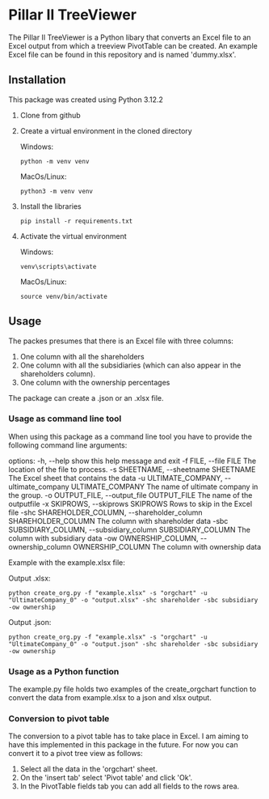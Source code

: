 # Pillar II TreeViewer

The Pillar II TreeViewer is a Python libary that converts an Excel file to an Excel output from which a treeview PivotTable can be created. An example Excel file can be found in this repository and is named 'dummy.xlsx'.

## Installation

This package was created using Python 3.12.2

1. Clone from github
2. Create a virtual environment in the cloned directory

    Windows:
    ```
    python -m venv venv
    ```

    MacOs/Linux:
    ```
    python3 -m venv venv
    ```
3. Install the libraries
    ```
    pip install -r requirements.txt
    ```

4. Activate the virtual environment

    Windows:
    ```
    venv\scripts\activate
    ```

    MacOs/Linux:
    ```
    source venv/bin/activate
    ```

## Usage
The packes presumes that there is an Excel file with three columns:
1. One column with all the shareholders
2. One column with all the subsidiaries (which can also appear in the shareholders column).
3. One column with the ownership percentages

The package can create a .json or an .xlsx file.

### Usage as command line tool

When using this package as a command line tool you have to provide the following command line arguments:

options:
  -h, --help            show this help message and exit
  -f FILE, --file FILE  The location of the file to process.
  -s SHEETNAME, --sheetname SHEETNAME
                        The Excel sheet that contains the data
  -u ULTIMATE_COMPANY, --ultimate_company ULTIMATE_COMPANY
                        The name of ultimate company in the group.
  -o OUTPUT_FILE, --output_file OUTPUT_FILE
                        The name of the outputfile
  -x SKIPROWS, --skiprows SKIPROWS
                        Rows to skip in the Excel file
  -shc SHAREHOLDER_COLUMN, --shareholder_column SHAREHOLDER_COLUMN
                        The column with shareholder data
  -sbc SUBSIDIARY_COLUMN, --subsidiary_column SUBSIDIARY_COLUMN
                        The column with subsidiary data
  -ow OWNERSHIP_COLUMN, --ownership_column OWNERSHIP_COLUMN
                        The column with ownership data

Example with the example.xlsx file:

Output .xlsx:
```
python create_org.py -f "example.xlsx" -s "orgchart" -u "UltimateCompany_0" -o "output.xlsx" -shc shareholder -sbc subsidiary -ow ownership
```

Output .json:
```
python create_org.py -f "example.xlsx" -s "orgchart" -u "UltimateCompany_0" -o "output.json" -shc shareholder -sbc subsidiary -ow ownership
```

### Usage as a Python function

The example.py file holds two examples of the create_orgchart function to convert the data from example.xlsx to a json and xlsx output.


### Conversion to pivot table
The conversion to a pivot table has to take place in Excel. I am aiming to have this implemented in this package in the future. For now you can convert it to a pivot tree view as follows:
1. Select all the data in the 'orgchart' sheet.
2. On the 'insert tab' select 'Pivot table' and click 'Ok'.
3. In the PivotTable fields tab you can add all fields to the rows area.


